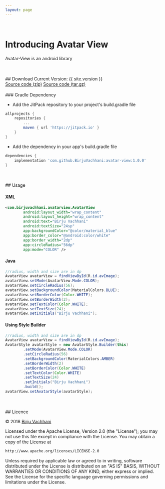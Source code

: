 ```yaml
---
layout: page
---
```


<div id="introduction"></div>
<br/>

# Introducing Avatar View
Avatar-View is an android library



<div id="download"></div>
<br/>
<br/>
## Download
Current Version: {{ site.version }}
<br/>
<div class="btn-download">
    <span><a href="{{ site.github }}/archive/{{ site.version }}.zip">Source code (zip)</a></span>
    <span><a href="{{ site.github }}/archive/{{ site.version }}.tar.gz">Source code (tar.gz)</a></span>

</div>
<br/>
### Gradle Dependency

* Add the JitPack repository to your project's build.gradle file

```gradle
allprojects {
    repositories {
        ...
        maven { url 'https://jitpack.io' }
    }
}
```

* Add the dependency in your app's build.gradle file

```gradle
dependencies {
    implementation 'com.github.BirjuVachhani:avatar-view:1.0.0'
}
```

<div id="usage"></div>
<br/>
<br/>
## Usage

#### XML

```xml
<com.birjuvachhani.avatarview.AvatarView
        android:layout_width="wrap_content"
        android:layout_height="wrap_content"
        android:text="Birju Vachhani"
        android:textSize="24sp"
        app:backgroundColor="@color/material_blue"
        app:border_color="@android:color/white"
        app:border_width="2dp"
        app:circleRadius="56dp"
        app:mode="COLOR" />
```

#### Java
```java
//radius, width and size are in dp
AvatarView avatarView = findViewById(R.id.avImage);
avatarView.setMode(AvatarView.Mode.COLOR);
avatarView.setCircleRadius(56);
avatarView.setBackgroundColor(MaterialColors.BLUE);
avatarView.setBorderColor(Color.WHITE);
avatarView.setBorderWidth(2);
avatarView.setTextColor(Color.WHITE);
avatarView.setTextSize(24);
avatarView.setInitials("Birju Vachhani");
```

#### Using Style Builder
```java
//radius, width and size are in dp
AvatarView avatarView = findViewById(R.id.avImage);
AvatarStyle avatarStyle = new AvatarStyle.Builder(this)
        .setMode(AvatarView.Mode.COLOR)
        .setCircleRadius(56)
        .setBackgroundColor(MaterialColors.AMBER)
        .setBorderWidth(2)
        .setBorderColor(Color.WHITE)
        .setTextColor(Color.WHITE)
        .setTextSize(24)
        .setInitials("Birju Vachhani")
        .build();
avatarView.setAvatarStyle(avatarStyle);
```

<div id="licence"></div>
<br/>
<br/>
## Licence

&copy; 2018 [Birju Vachhani](https://github.com/BirjuVachhani)

   Licensed under the Apache License, Version 2.0 (the "License");
   you may not use this file except in compliance with the License.
   You may obtain a copy of the License at
   ```html
   http://www.apache.org/licenses/LICENSE-2.0
   ```
   Unless required by applicable law or agreed to in writing, software
   distributed under the License is distributed on an "AS IS" BASIS,
   WITHOUT WARRANTIES OR CONDITIONS OF ANY KIND, either express or implied.
   See the License for the specific language governing permissions and
   limitations under the License.

